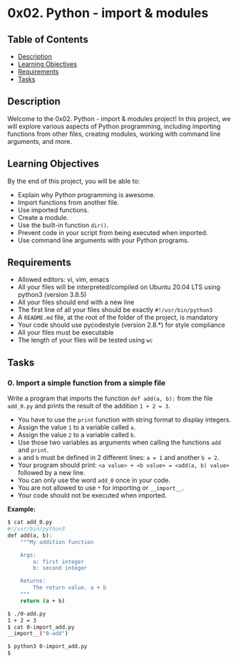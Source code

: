 # 0x02. Python - import & modules

## Table of Contents

- [Description](#description)
- [Learning Objectives](#learning-objectives)
- [Requirements](#requirements)
- [Tasks](#tasks)

## Description

Welcome to the 0x02. Python - import & modules project! In this project, we will explore various aspects of Python programming, including importing functions from other files, creating modules, working with command line arguments, and more.

## Learning Objectives

By the end of this project, you will be able to:

- Explain why Python programming is awesome.
- Import functions from another file.
- Use imported functions.
- Create a module.
- Use the built-in function `dir()`.
- Prevent code in your script from being executed when imported.
- Use command line arguments with your Python programs.

## Requirements

- Allowed editors: vi, vim, emacs
- All your files will be interpreted/compiled on Ubuntu 20.04 LTS using python3 (version 3.8.5)
- All your files should end with a new line
- The first line of all your files should be exactly `#!/usr/bin/python3`
- A `README.md` file, at the root of the folder of the project, is mandatory
- Your code should use pycodestyle (version 2.8.\*) for style compliance
- All your files must be executable
- The length of your files will be tested using `wc`

## Tasks

### 0. Import a simple function from a simple file

Write a program that imports the function `def add(a, b):` from the file `add_0.py` and prints the result of the addition `1 + 2 = 3`.

- You have to use the `print` function with string format to display integers.
- Assign the value `1` to a variable called `a`.
- Assign the value `2` to a variable called `b`.
- Use those two variables as arguments when calling the functions `add` and `print`.
- `a` and `b` must be defined in 2 different lines: `a = 1` and another `b = 2`.
- Your program should print: `<a value> + <b value> = <add(a, b) value>` followed by a new line.
- You can only use the word `add_0` once in your code.
- You are not allowed to use `*` for importing or `__import__`.
- Your code should not be executed when imported.

**Example:**

```bash
$ cat add_0.py
#!/usr/bin/python3
def add(a, b):
    """My addition function

    Args:
        a: first integer
        b: second integer

    Returns:
        The return value. a + b
    """
    return (a + b)

$ ./0-add.py
1 + 2 = 3
$ cat 0-import_add.py
__import__("0-add")

$ python3 0-import_add.py
$

